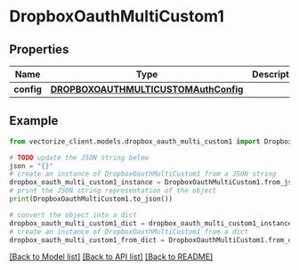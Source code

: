 # DropboxOauthMultiCustom1


## Properties

Name | Type | Description | Notes
------------ | ------------- | ------------- | -------------
**config** | [**DROPBOXOAUTHMULTICUSTOMAuthConfig**](DROPBOXOAUTHMULTICUSTOMAuthConfig.md) |  | [optional] 

## Example

```python
from vectorize_client.models.dropbox_oauth_multi_custom1 import DropboxOauthMultiCustom1

# TODO update the JSON string below
json = "{}"
# create an instance of DropboxOauthMultiCustom1 from a JSON string
dropbox_oauth_multi_custom1_instance = DropboxOauthMultiCustom1.from_json(json)
# print the JSON string representation of the object
print(DropboxOauthMultiCustom1.to_json())

# convert the object into a dict
dropbox_oauth_multi_custom1_dict = dropbox_oauth_multi_custom1_instance.to_dict()
# create an instance of DropboxOauthMultiCustom1 from a dict
dropbox_oauth_multi_custom1_from_dict = DropboxOauthMultiCustom1.from_dict(dropbox_oauth_multi_custom1_dict)
```
[[Back to Model list]](../README.md#documentation-for-models) [[Back to API list]](../README.md#documentation-for-api-endpoints) [[Back to README]](../README.md)


